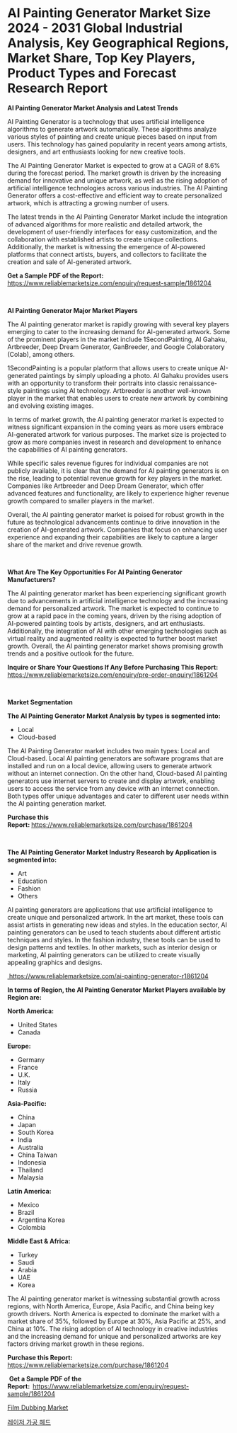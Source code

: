 <p><h1>AI Painting Generator Market Size 2024 - 2031 Global Industrial Analysis, Key Geographical Regions, Market Share, Top Key Players, Product Types and Forecast Research Report</h1></p><p><strong>AI Painting Generator Market Analysis and Latest Trends</strong></p>
<p><p>AI Painting Generator is a technology that uses artificial intelligence algorithms to generate artwork automatically. These algorithms analyze various styles of painting and create unique pieces based on input from users. This technology has gained popularity in recent years among artists, designers, and art enthusiasts looking for new creative tools.</p><p>The AI Painting Generator Market is expected to grow at a CAGR of 8.6% during the forecast period. The market growth is driven by the increasing demand for innovative and unique artwork, as well as the rising adoption of artificial intelligence technologies across various industries. The AI Painting Generator offers a cost-effective and efficient way to create personalized artwork, which is attracting a growing number of users.</p><p>The latest trends in the AI Painting Generator Market include the integration of advanced algorithms for more realistic and detailed artwork, the development of user-friendly interfaces for easy customization, and the collaboration with established artists to create unique collections. Additionally, the market is witnessing the emergence of AI-powered platforms that connect artists, buyers, and collectors to facilitate the creation and sale of AI-generated artwork.</p></p>
<p><strong>Get a Sample PDF of the Report:&nbsp;</strong> <a href="https://www.reliablemarketsize.com/enquiry/request-sample/1861204">https://www.reliablemarketsize.com/enquiry/request-sample/1861204</a></p>
<p>&nbsp;</p>
<p><strong>AI Painting Generator Major Market Players</strong></p>
<p><p>The AI painting generator market is rapidly growing with several key players emerging to cater to the increasing demand for AI-generated artwork. Some of the prominent players in the market include 1SecondPainting, AI Gahaku, Artbreeder, Deep Dream Generator, GanBreeder, and Google Colaboratory (Colab), among others.</p><p>1SecondPainting is a popular platform that allows users to create unique AI-generated paintings by simply uploading a photo. AI Gahaku provides users with an opportunity to transform their portraits into classic renaissance-style paintings using AI technology. Artbreeder is another well-known player in the market that enables users to create new artwork by combining and evolving existing images.</p><p>In terms of market growth, the AI painting generator market is expected to witness significant expansion in the coming years as more users embrace AI-generated artwork for various purposes. The market size is projected to grow as more companies invest in research and development to enhance the capabilities of AI painting generators.</p><p>While specific sales revenue figures for individual companies are not publicly available, it is clear that the demand for AI painting generators is on the rise, leading to potential revenue growth for key players in the market. Companies like Artbreeder and Deep Dream Generator, which offer advanced features and functionality, are likely to experience higher revenue growth compared to smaller players in the market.</p><p>Overall, the AI painting generator market is poised for robust growth in the future as technological advancements continue to drive innovation in the creation of AI-generated artwork. Companies that focus on enhancing user experience and expanding their capabilities are likely to capture a larger share of the market and drive revenue growth.</p></p>
<p>&nbsp;</p>
<p><strong>What Are The Key Opportunities For AI Painting Generator Manufacturers?</strong></p>
<p><p>The AI painting generator market has been experiencing significant growth due to advancements in artificial intelligence technology and the increasing demand for personalized artwork. The market is expected to continue to grow at a rapid pace in the coming years, driven by the rising adoption of AI-powered painting tools by artists, designers, and art enthusiasts. Additionally, the integration of AI with other emerging technologies such as virtual reality and augmented reality is expected to further boost market growth. Overall, the AI painting generator market shows promising growth trends and a positive outlook for the future.</p></p>
<p><strong>Inquire or Share Your Questions If Any Before Purchasing This Report:</strong> <a href="https://www.reliablemarketsize.com/enquiry/pre-order-enquiry/1861204">https://www.reliablemarketsize.com/enquiry/pre-order-enquiry/1861204</a></p>
<p>&nbsp;</p>
<p><strong>Market Segmentation</strong></p>
<p><strong>The AI Painting Generator Market Analysis by types is segmented into:</strong></p>
<p><ul><li>Local</li><li>Cloud-based</li></ul></p>
<p><p>The AI Painting Generator market includes two main types: Local and Cloud-based. Local AI painting generators are software programs that are installed and run on a local device, allowing users to generate artwork without an internet connection. On the other hand, Cloud-based AI painting generators use internet servers to create and display artwork, enabling users to access the service from any device with an internet connection. Both types offer unique advantages and cater to different user needs within the AI painting generation market.</p></p>
<p><strong>Purchase this Report:&nbsp;</strong><a href="https://www.reliablemarketsize.com/purchase/1861204">https://www.reliablemarketsize.com/purchase/1861204</a></p>
<p>&nbsp;</p>
<p><strong>The AI Painting Generator Market Industry Research by Application is segmented into:</strong></p>
<p><ul><li>Art</li><li>Education</li><li>Fashion</li><li>Others</li></ul></p>
<p><p>AI painting generators are applications that use artificial intelligence to create unique and personalized artwork. In the art market, these tools can assist artists in generating new ideas and styles. In the education sector, AI painting generators can be used to teach students about different artistic techniques and styles. In the fashion industry, these tools can be used to design patterns and textiles. In other markets, such as interior design or marketing, AI painting generators can be utilized to create visually appealing graphics and designs.</p></p>
<p><a href="https://www.reliablemarketsize.com/ai-painting-generator-r1861204">&nbsp;https://www.reliablemarketsize.com/ai-painting-generator-r1861204</a></p>
<p><strong>In terms of Region, the AI Painting Generator Market Players available by Region are:</strong></p>
<p>
    <p> <strong> North America: </strong>
        <ul>
            <li>United States</li>
            <li>Canada</li>
        </ul>
        </p> 
    <p> <strong> Europe: </strong>
        <ul>
            <li>Germany</li>
            <li>France</li>
            <li>U.K.</li>
            <li>Italy</li>
            <li>Russia</li>
        </ul>
        </p> 
    <p> <strong> Asia-Pacific: </strong>
        <ul>
            <li>China</li>
            <li>Japan</li>
            <li>South Korea</li>
            <li>India</li>
            <li>Australia</li>
            <li>China Taiwan</li>
            <li>Indonesia</li>
            <li>Thailand</li>
            <li>Malaysia</li>
        </ul>
        </p> 
    <p> <strong> Latin America: </strong>
        <ul>
            <li>Mexico</li>
            <li>Brazil</li>
            <li>Argentina Korea</li>
            <li>Colombia</li>
        </ul>
        </p> 
    <p> <strong> Middle East & Africa: </strong>
        <ul>
            <li>Turkey</li>
            <li>Saudi</li>
            <li>Arabia</li>
            <li>UAE</li>
            <li>Korea</li>
        </ul>
    </p>
    </p>
<p><p>The AI painting generator market is witnessing substantial growth across regions, with North America, Europe, Asia Pacific, and China being key growth drivers. North America is expected to dominate the market with a market share of 35%, followed by Europe at 30%, Asia Pacific at 25%, and China at 10%. The rising adoption of AI technology in creative industries and the increasing demand for unique and personalized artworks are key factors driving market growth in these regions.</p></p>
<p><strong>Purchase this Report: </strong><a href="https://www.reliablemarketsize.com/purchase/1861204">https://www.reliablemarketsize.com/purchase/1861204</a></p>
<p>&nbsp;<strong>Get a Sample PDF of the Report:&nbsp;&nbsp;</strong><a href="https://www.reliablemarketsize.com/enquiry/request-sample/1861204">https://www.reliablemarketsize.com/enquiry/request-sample/1861204</a></p>
<p><strong></strong></p>
<p><p><a href="https://github.com/mdhefjumiah/Market-Research-Report-List-1/blob/main/film-dubbing-market.md">Film Dubbing Market</a></p><p><a href="https://github.com/rcabello548/Market-Research-Report-List-2/blob/main/590645631525.md">레이저 가공 헤드</a></p></p>